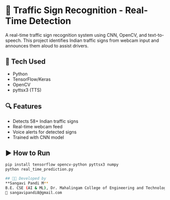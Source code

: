 # 🚦 Traffic Sign Recognition - Real-Time Detection

A real-time traffic sign recognition system using CNN, OpenCV, and text-to-speech. This project identifies Indian traffic signs from webcam input and announces them aloud to assist drivers.

## 🔧 Tech Used
- Python
- TensorFlow/Keras
- OpenCV
- pyttsx3 (TTS)

## 🔍 Features
- Detects 58+ Indian traffic signs
- Real-time webcam feed
- Voice alerts for detected signs
- Trained with CNN model

## ▶️ How to Run
```bash
pip install tensorflow opencv-python pyttsx3 numpy
python real_time_prediction.py

## 👩‍💻 Developed by
**Sangavi Pandi M**  
B.E. CSE (AI & ML), Dr. Mahalingam College of Engineering and Technology  
📧 sangavipandi8@gmail.com
